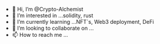 - 👋 Hi, I’m @Crypto-Alchemist
- 👀 I’m interested in ...solidity, rust 
- 🌱 I’m currently learning ...NFT`s, Web3 deployment, DeFi
- 💞️ I’m looking to collaborate on ...
- 📫 How to reach me ...

<!---
Crypto-Alchemist/Crypto-Alchemist is a ✨ special ✨ repository because its `README.md` (this file) appears on your GitHub profile.
You can click the Preview link to take a look at your changes.
--->
